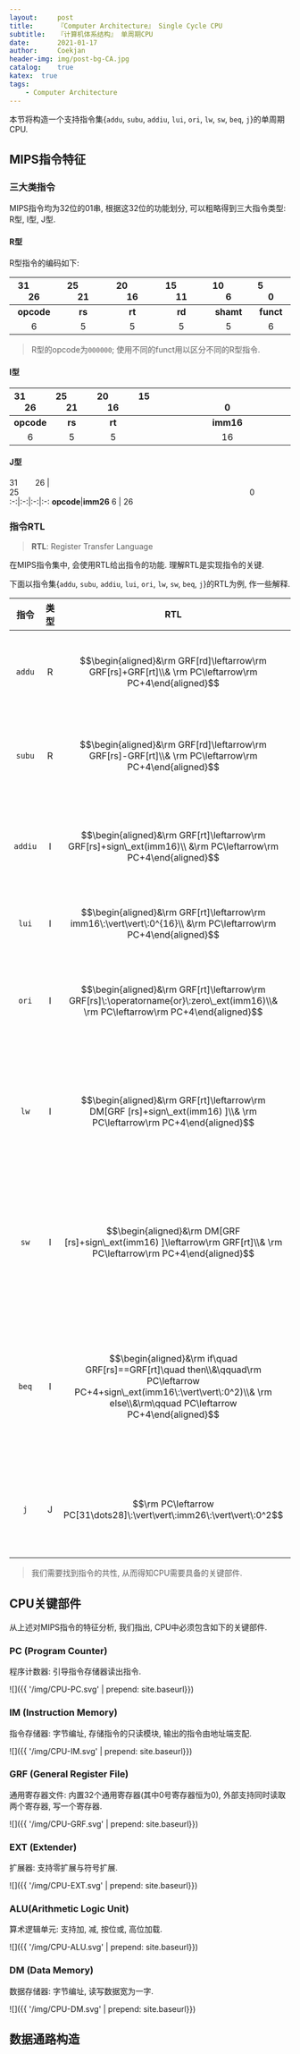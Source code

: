 ```yaml
---	
layout:     post	
title:      『Computer Architecture』 Single Cycle CPU	
subtitle:   『计算机体系结构』 单周期CPU    
date:       2021-01-17	   
author:     Coekjan 
header-img: img/post-bg-CA.jpg	
catalog:    true    
katex:  true    
tags:	
    - Computer Architecture  
---
```


本节将构造一个支持指令集{`addu`, `subu`, `addiu`, `lui`, `ori`, `lw`, `sw`, `beq`, `j`}的单周期CPU.

## MIPS指令特征

### 三大类指令

MIPS指令均为32位的01串, 根据这32位的功能划分, 可以粗略得到三大指令类型: R型, I型, J型.

#### R型

R型指令的编码如下:

$31\qquad26$ | $25\qquad21$ | $20\qquad16$ | $15\qquad11$ | $10\qquad6$| $5\qquad0$
:-:|:-:|:-:|:-:|:-:|:-:
**opcode**|**rs**|**rt**|**rd**|**shamt**|**funct**
$6$ | $5$ | $5$ | $5$ | $5$ | $6$

> R型的opcode为`000000`; 使用不同的funct用以区分不同的R型指令.

#### I型

$31\qquad26$ | $25\qquad21$ | $20\qquad16$ | $15\qquad\qquad\qquad\qquad\qquad\qquad\qquad\qquad0$ 
:-:|:-:|:-:|:-:
**opcode**|**rs**|**rt**|**imm16**
$6$ | $5$ | $5$ | $16$

#### J型

$31\qquad26$ | $25\qquad\qquad\qquad\qquad\qquad\qquad\qquad\qquad\qquad\qquad\qquad\qquad\qquad0$
:-:|:-:|:-:|:-:
**opcode**|**imm26**
$6$ | $26$

### 指令RTL

> **RTL**: Register Transfer Language

在MIPS指令集中, 会使用RTL给出指令的功能. 理解RTL是实现指令的关键.

下面以指令集{`addu`, `subu`, `addiu`, `lui`, `ori`, `lw`, `sw`, `beq`, `j`}的RTL为例, 作一些解释.

指令| 类型 | RTL | 解释
:-:|:-:|:-:|:--
`addu`| R | $$\begin{aligned}&\rm GRF[rd]\leftarrow\rm GRF[rs]+GRF[rt]\\& \rm PC\leftarrow\rm PC+4\end{aligned}$$ | 将rs号寄存器的值, 与rt号寄存器的值**相加**, 结果**存入rd号**寄存器.
`subu` | R | $$\begin{aligned}&\rm GRF[rd]\leftarrow\rm GRF[rs]-GRF[rt]\\& \rm PC\leftarrow\rm PC+4\end{aligned}$$ | 将rs号寄存器的值, 与rt号寄存器的值**相减**, 结果**存入rd号**寄存器.
`addiu` | I | $$\begin{aligned}&\rm GRF[rt]\leftarrow\rm GRF[rs]+sign\_ext(imm16)\\ &\rm PC\leftarrow\rm PC+4\end{aligned}$$ | 将rs号寄存器值, 与imm16**符号扩展**后的值**相加**, 结果**存入rt号**寄存器.
`lui` | I | $$\begin{aligned}&\rm GRF[rt]\leftarrow\rm imm16\:\vert\vert\:0^{16}\\ &\rm PC\leftarrow\rm PC+4\end{aligned}$$ | 将imm16**高位加载**, **存入rt号**寄存器.
`ori` | I | $$\begin{aligned}&\rm GRF[rt]\leftarrow\rm GRF[rs]\:\operatorname{or}\:zero\_ext(imm16)\\& \rm PC\leftarrow\rm PC+4\end{aligned}$$ | 将rs号寄存器的值, 与imm16**零扩展**后的值**按位或**, 结果**存入rt号**寄存器.
`lw` | I | $$\begin{aligned}&\rm GRF[rt]\leftarrow\rm DM[GRF [rs]+sign\_ext(imm16) ]\\& \rm PC\leftarrow\rm PC+4\end{aligned}$$ | 将rs号寄存器的值, 与imm16**符号扩展**的值**相加**, 以之为地址访问内存中的字, 将整字**存入rt号**寄存器.
`sw` | I | $$\begin{aligned}&\rm DM[GRF [rs]+sign\_ext(imm16) ]\leftarrow\rm GRF[rt]\\& \rm PC\leftarrow\rm PC+4\end{aligned}$$ | 将rs号寄存器的值, 与imm16**符号扩展**的值**相加**, 以之为地址定位到内存字单元, 将rt号寄存器的值整字存入其中.
`beq` | I | $$\begin{aligned}&\rm if\quad GRF[rs]==GRF[rt]\quad then\\&\qquad\rm PC\leftarrow PC+4+sign\_ext(imm16\:\vert\vert\:0^2)\\& \rm else\\&\rm\qquad PC\leftarrow PC+4\end{aligned}$$ | 若rs号寄存器的值, 与rt号寄存器的值**相等**, 则将imm16**低位补两位0**, 并**符号扩展**后得到偏移量, PC相对于下一条指令作**偏移**.
`j` | J | $$\rm PC\leftarrow PC[31\dots28]\:\vert\vert\:imm26\:\vert\vert\:0^2$$ | 将imm26**低位补两位0**, 并**高位拼接PC[31:28]**, 得到新PC值, **存入PC**寄存器.

> 我们需要找到指令的共性, 从而得知CPU需要具备的关键部件.

## CPU关键部件

从上述对MIPS指令的特征分析, 我们指出, CPU中必须包含如下的关键部件.

### PC (Program Counter)

程序计数器: 引导指令存储器读出指令.

![]({{ '/img/CPU-PC.svg' | prepend: site.baseurl}})

### IM (Instruction Memory)

指令存储器: 字节编址, 存储指令的只读模块, 输出的指令由地址端支配.

![]({{ '/img/CPU-IM.svg' | prepend: site.baseurl}})

### GRF (General Register File)

通用寄存器文件: 内置32个通用寄存器(其中0号寄存器恒为0), 外部支持同时读取两个寄存器, 写一个寄存器.

![]({{ '/img/CPU-GRF.svg' | prepend: site.baseurl}})

### EXT (Extender)

扩展器: 支持零扩展与符号扩展.

![]({{ '/img/CPU-EXT.svg' | prepend: site.baseurl}})

### ALU(Arithmetic Logic Unit)

算术逻辑单元: 支持加, 减, 按位或, 高位加载.

![]({{ '/img/CPU-ALU.svg' | prepend: site.baseurl}})

### DM (Data Memory)

数据存储器: 字节编址, 读写数据宽为一字.

![]({{ '/img/CPU-DM.svg' | prepend: site.baseurl}})

## 数据通路构造

